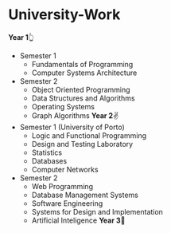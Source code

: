 # University-Work

**Year 1**:point_up_2:	
- Semester 1
  - Fundamentals of Programming
  - Computer Systems Architecture
- Semester 2
  - Object Oriented Programming
  - Data Structures and Algorithms
  - Operating Systems
  - Graph Algorithms
**Year 2**:v:
- Semester 1 (University of Porto)
  - Logic and Functional Programming
  - Design and Testing Laboratory
  - Statistics
  - Databases
  - Computer Networks
- Semester 2
  - Web Programming
  - Database Management Systems
  - Software Engineering
  - Systems for Design and Implementation
  - Artificial Inteligence
**Year 3**:love_you_gesture:
